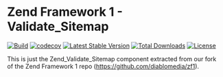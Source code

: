 # Zend Framework 1 - Validate_Sitemap

[![Build](https://github.com/diablomedia/zf1-validate-sitemap/workflows/Build/badge.svg?event=push)](https://github.com/diablomedia/zf1-validate-sitemap/actions?query=workflow%3ABuild+event%3Apush)
[![codecov](https://codecov.io/gh/diablomedia/zf1-validate-sitemap/branch/master/graph/badge.svg)](https://codecov.io/gh/diablomedia/zf1-validate-sitemap)
[![Latest Stable Version](https://poser.pugx.org/fragotesac/zf1-validate-sitemap/v/stable)](https://packagist.org/packages/fragotesac/zf1-validate-sitemap)
[![Total Downloads](https://poser.pugx.org/fragotesac/zf1-validate-sitemap/downloads)](https://packagist.org/packages/fragotesac/zf1-validate-sitemap)
[![License](https://poser.pugx.org/fragotesac/zf1-validate-sitemap/license)](https://packagist.org/packages/fragotesac/zf1-validate-sitemap)

This is just the Zend_Validate_Sitemap component extracted from our fork of the Zend Framework 1 repo (https://github.com/diablomedia/zf1).
